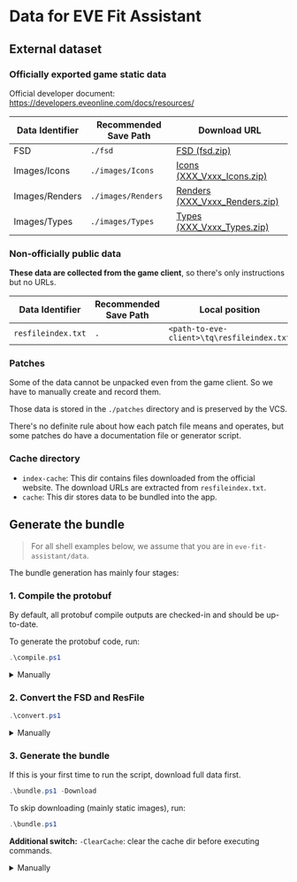 # Data for EVE Fit Assistant

## External dataset

### Officially exported game static data

Official developer document: <https://developers.eveonline.com/docs/resources/>

| Data Identifier | Recommended Save Path | Download URL                                  |
| --------------- | --------------------- | --------------------------------------------- |
| FSD             | `./fsd`               | [FSD (fsd.zip)][FSD URL]                      |
| Images/Icons    | `./images/Icons`      | [Icons (XXX_Vxxx_Icons.zip)][Icon URL]        |
| Images/Renders  | `./images/Renders`    | [Renders (XXX_Vxxx_Renders.zip)][Renders URL] |
| Images/Types    | `./images/Types`      | [Types (XXX_Vxxx_Types.zip)][Types URL]       |

[FSD URL]: https://eve-static-data-export.s3-eu-west-1.amazonaws.com/tranquility/fsd.zip

[Icon URL]: https://web.ccpgamescdn.com/aws/developers/Uprising_V21.03_Icons.zip

[Renders URL]: https://web.ccpgamescdn.com/aws/developers/Uprising_V21.03_Renders.zip

[Types URL]: https://web.ccpgamescdn.com/aws/developers/Uprising_V21.03_Renders.zip

### Non-officially public data

**These data are collected from the game client**, so there's only instructions but no URLs.

| Data Identifier    | Recommended Save Path | Local position                             |
| ------------------ | --------------------- | ------------------------------------------ |
| `resfileindex.txt` | `.`                   | `<path-to-eve-client>\tq\resfileindex.txt` |

### Patches

Some of the data cannot be unpacked even from the game client.
So we have to manually create and record them.

Those data is stored in the `./patches` directory and is preserved by the VCS.

There's no definite rule about how each patch file means and operates,
but some patches do have a documentation file or generator script.

### Cache directory

- `index-cache`:
  This dir contains files downloaded from the official website.
  The download URLs are extracted from `resfileindex.txt`.
- `cache`:
  This dir stores data to be bundled into the app.

## Generate the bundle

> For all shell examples below, we assume that you are in `eve-fit-assistant/data`.

The bundle generation has mainly four stages:

### 1. Compile the protobuf

By default, all protobuf compile outputs are checked-in and should be up-to-date.

To generate the protobuf code, run:

```powershell
.\compile.ps1
```

<details><summary>Manually</summary>

1.  Clear pre-compiled files:

    ```bash
    rm -rf ./convert/*_pb2.py
    ```
2.  Compile the protobuf:

    ```bash
    protoc -I./schema --python_out=./convert --dart_out=../lib/storage/proto ./schema/*.proto
    ```

</details>


### 2. Convert the FSD and ResFile

```powershell
.\convert.ps1
```

<details><summary>Manually</summary>

1.  Convert app-used data:

    ```bash
    uv run ./convert/run.py ./fsd ./resfileindex.txt ./out ./index-cache
    ```
2.  Convert native data:

    ```bash
    cd ../rust/lib/eve-fit-os/
    uv sync # sync the environment
    uv run -m data.convert ../../../data/fsd ./data/patches ./data/out
    ```

</details>

### 3. Generate the bundle

If this is your first time to run the script, download full data first.

```powershell
.\bundle.ps1 -Download
```

To skip downloading (mainly static images), run:

```powershell
.\bundle.ps1
```

**Additional switch:** `-ClearCache`: clear the cache dir before executing commands.

<details><summary>Manually</summary>

1.  Create a version timestamp:
    
    ```powershell
    New-Item -ItemType File -Force -Path ./cache/version
    Set-Content -Path ./cache/version -Value (Get-Data -UFormat %s) -Force
    ```
    
    **Hint:** The timestamp is in seconds since the Unix epoch.

    This will write the current timestamp to file `./cache/version`
2.  Copy protobuf files:

    ```bash
    cp ./out/pb2/*.pb ./cache/
    ```
3.  Execute extra python scripts:

    ```bash
    uv run ./bundle/extra.py ./fsd ./images ./resfileindex.txt --download
    ```
    
    **Note:** omit `--download` to skip downloading files.
4.  Copy native output:

    ```bash
    mkdir ./cache/native
    # We only uses the following 4 files at runtime
    cp ../rust/lib/eve-fit-os/data/out/pb2/dogmaAttributes.pb2 ./cache/native
    cp ../rust/lib/eve-fit-os/data/out/pb2/dogmaEffects.pb2 ./cache/native
    cp ../rust/lib/eve-fit-os/data/out/pb2/typeDogma.pb2 ./cache/native
    cp ../rust/lib/eve-fit-os/data/out/pb2/types.pb2 ./cache/native 
    ```
5.  Create the tarball:
    ```bash
    tar -czf ./storage.tar.gz -C ./cache .
    ```

</details>
